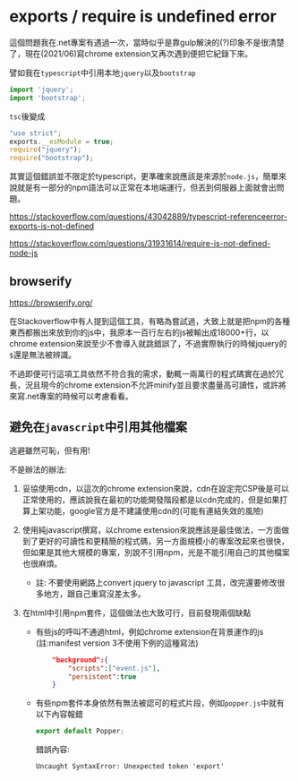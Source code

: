 # exports / require is undefined error

這個問題我在.net專案有遇過一次，當時似乎是靠gulp解決的(?)印象不是很清楚了，現在(2021/06)寫chrome extension又再次遇到便把它紀錄下來。



譬如我在`typescript`中引用本地`jquery`以及`bootstrap`

```typescript
import 'jquery';
import 'bootstrap';
```

`tsc`後變成

```javascript
"use strict";
exports.__esModule = true;
require("jquery");
require("bootstrap");
```



其實這個錯誤並不限定於typescript，更準確來說應該是來源於`node.js`，簡單來說就是有一部分的npm語法可以正常在本地端運行，但丟到伺服器上面就會出問題。

https://stackoverflow.com/questions/43042889/typescript-referenceerror-exports-is-not-defined

https://stackoverflow.com/questions/31931614/require-is-not-defined-node-js



## browserify

https://browserify.org/

在Stackoverflow中有人提到這個工具，有略為嘗試過，大致上就是把npm的各種東西都搬出來放到你的js中，我原本一百行左右的js被輸出成18000+行，以chrome extension來說至少不會導入就跳錯誤了，不過實際執行的時候jquery的`$`還是無法被辨識。

不過即便可行這項工具依然不符合我的需求，動輒一兩萬行的程式碼實在過於冗長，況且現今的chrome extension不允許minify並且要求盡量高可讀性，或許將來寫.net專案的時候可以考慮看看。



## 避免在`javascript`中引用其他檔案

逃避雖然可恥，但有用!

不是辦法的辦法:

1. 妥協使用cdn，以這次的chrome extension來說，cdn在設定完CSP後是可以正常使用的，應該說我在最初的功能開發階段都是以cdn完成的，但是如果打算上架功能，google官方是不建議使用cdn的(可能有連結失效的風險)

2. 使用純javascript撰寫，以chrome extension來說應該是最佳做法，一方面做到了更好的可讀性和更精簡的程式碼，另一方面規模小的專案改起來也很快，但如果是其他大規模的專案，別說不引用npm，光是不能引用自己的其他檔案也很麻煩。

   * 註: 不要使用網路上convert jquery to javascript 工具，改完還要修改很多地方，跟自己重寫沒差太多。

3. 在html中引用npm套件，這個做法也大致可行，目前發現兩個缺點

   * 有些js的呼叫不通過html，例如chrome extension在背景運作的js (註:manifest version 3不使用下例的這種寫法)

     ```json
         "background":{
             "scripts":["event.js"],
             "persistent":true
         }
     ```

   * 有些npm套件本身依然有無法被認可的程式片段，例如`popper.js`中就有以下內容報錯

     ```js
     export default Popper;
     ```

     錯誤內容:

     ```
     Uncaught SyntaxError: Unexpected token 'export'
     ```

     

